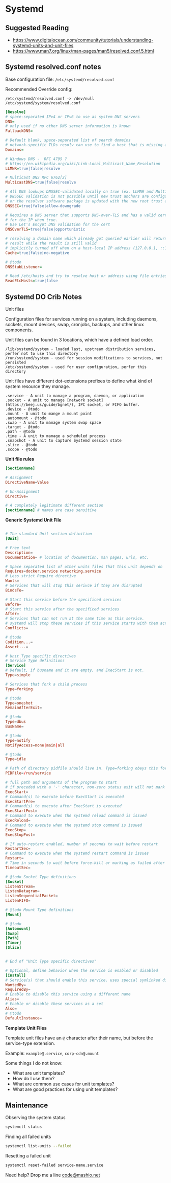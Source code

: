 # Systemd

## Suggested Reading

- https://www.digitalocean.com/community/tutorials/understanding-systemd-units-and-unit-files
- https://www.man7.org/linux/man-pages/man5/resolved.conf.5.html

## Systemd resolved.conf notes

Base configuration file: `/etc/systemd/resolved.conf`

Recommended Override config: 

```
/etc/systemd/resolved.conf -> /dev/null
/etc/systemd/system/resolved.conf
```

```ini
[Resolve]
# space-separated IPv4 or IPv6 to use as system DNS servers
DNS=
# only used if no other DNS server information is known
FallbackDNS=

# Default blank, space-separated list of search domains
# network-specific TLDs resolv can use to find a host that is missing a domain component
Domains=

# Windows DNS -  RFC 4795 ?
# https://en.wikipedia.org/wiki/Link-Local_Multicast_Name_Resolution
LLMNR=true|false|resolve

# Multicast DNS RFC 6762[2]
MulticastDNS=true|false|resolve

# All DNS lookups DNSSEC-validated locally on true (ex. LLMNR and Multicast DNS)
# DNSSEC validation is not possible until new trust anchors are configured locally
# or the resolver software package is updated with the new root trust anchor
DNSSEC=true|false|allow-downgrade

# Requires a DNS server that supports DNS-over-TLS and has a valid certificate
# for the IP when true.
# Use Let's Encypt DNS validation for the cert
DNSOverTLS=true|false|opportunistic

# resolving a domain name which already got queried earlier will return the previous
# result while the result is still valid
# implicitly turned off when on a host-local IP address (127.0.0.1, ::1, etc)
Cache=true|false|no-negative

# @todo
DNSStubListener=

# Read /etc/hosts and try to resolve host or address using file entries
ReadEtcHosts=true|false
```

## Systemd DO Crib Notes

Unit files

Configuration files for services running on a system, including daemons, sockets, mount devices, swap, cronjobs, backups, and other linux components.

Unit files can be found in 3 locations, which have a defined load order.

```
/lib/systemd/system - loaded last, upstream distribution services, perfer not to use this directory
/run/systemd/system - used for session modifications to services, not persisted
/etc/systemd/system - used for user configuration, perfer this directory 
```

Unit files have different dot-extensions prefixes to define what kind of system resource they manage.

```
.service - A unit to manage a program, daemon, or application
.socket - A unit to manage [network socket](https://beej.us/guide/bgnet/), IPC socket, or FIFO buffer.
.device - @todo
.mount - A unit to mange a mount point
.automount - @todo
.swap - A unit to manage system swap space
.target - @todo
.path - @todo 
.time - A unit to manage a scheduled process
.snapshot - A unit to capture Systemd session state
.slice - @todo
.scope - @todo
```

**Unit file rules**

```conf
[SectionName]

# Assignment
DirectiveName=Value

# Un-Assignment
Directive=

# A completely legitimate different section
[sectionname] # names are case sensitive

```

**Generic Systemd Unit File**

```conf

# The standard Unit section definition
[Unit]

# Free text
Description=
Documentation= # location of documention. man pages, urls, etc.

# Space separated list of other units files that this unit depends on
Requires=docker.service networking.service
# Less strict Require directive
Wants=
# Services that will stop this serivce if they are disrupted
BindsTo=

# Start this service before the specificed services
Before=
# Start this service after the specificed services
After=
# Services that can not run at the same time as this service.
# systemd will stop these services if this service starts with them active.
Conflicts=

# @todo
Codition...=
Assert...=

# Unit Type specific directives
# Service Type definitions
[Service]
# Default, if busname and it are empty, and ExecStart is not.
Type=simple

# Services that fork a child process
Type=forking

# @todo
Type=oneshot
RemainAfterExit=

# @todo
Type=dbus
BusName=

# @todo
Type=notify
NotifyAccess=none|main|all

# @todo
Type=idle

# Path of directory pidfile should live in. Type=forking obeys this for child processes 
PIDFile=/run/service

# full path and arguments of the program to start
# if preceded with a '-' character, non-zero status exit will not mark the unit as failed
ExecStart=
# Command(s) to execute before ExecStart is executed
ExecStartPre=
# Command(s) to execute after ExecStart is executed
ExecStartPost=
# Command to execute when the systemd reload command is issued
ExecReload=
# Command to execute when the systemd stop command is issued
ExecStop= 
ExecStopPost=

# If auto-restart enabled, number of seconds to wait before restart
RestartSec=
# Command to execute when the systemd restart command is issues
Restart=
# Time in seconds to wait before force-kill or marking as failed after the systemd stop command is issued.
TimeoutSec=

# @todo Socket Type definitions
[Socket]
ListenStream=
ListenDatagram=
ListenSequentialPacket=
ListenFIFO=

# @todo Mount Type definitions
[Mount]

# @todo
[Automount]
[Swap]
[Path]
[Timer]
[Slice]


# End of "Unit Type specific directives"

# Optional, define behavior when the service is enabled or disabled
[Install]
# Service(s) that should enable this service. uses special symlinked directories to manage relationships
WantedBy=
RequiredBy=
# Enable to disable this service using a different name
Alias=
# Enable or disable these services as a set
Also=
# @todo
DefaultInstance=

```

**Template Unit Files**

Template unit files have an `@` character after their name, but before the service-type extension.

Example: `example@.service`, `corp-cdn@.mount`

Some things I do not know:

- What are unit templates?
- How do I use them?
- What are common use cases for unit templates?
- What are good practices for using unit templates?

## Maintenance

Observing the system status

```bash
systemctl status
```

Finding all failed units

```bash
systemctl list-units --failed
```

Resetting a failed unit

```bash
systemctl reset-failed service-name.service
```

Need help? Drop me a line code@mashio.net